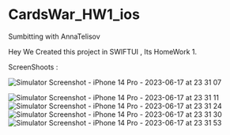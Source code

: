 # CardsWar_HW1_ios
Sumbitting with AnnaTelisov

Hey We Created this project in SWIFTUI , Its HomeWork 1.

ScreenShoots : 


![Simulator Screenshot - iPhone 14 Pro - 2023-06-17 at 23 31 07](https://github.com/LiwaaCoder/ExpanseTransactions/assets/66652532/5b7c1b39-6b7e-4795-ac75-f576ca0235ae)

![Simulator Screenshot - iPhone 14 Pro - 2023-06-17 at 23 31 11](https://github.com/LiwaaCoder/ExpanseTransactions/assets/66652532/011b9722-e1a5-4305-8065-e29b7e363e18)
![Simulator Screenshot - iPhone 14 Pro - 2023-06-17 at 23 31 24](https://github.com/LiwaaCoder/ExpanseTransactions/assets/66652532/35af64e2-d8a4-4bc2-a531-ab20b9802821)
![Simulator Screenshot - iPhone 14 Pro - 2023-06-17 at 23 31 30](https://github.com/LiwaaCoder/ExpanseTransactions/assets/66652532/8fb1a88c-52dd-4061-a96f-ba6b6ea363fc)
![Simulator Screenshot - iPhone 14 Pro - 2023-06-17 at 23 31 53](https://github.com/LiwaaCoder/ExpanseTransactions/assets/66652532/68e12a75-2712-4c35-ad6c-e9bf131661b7)


